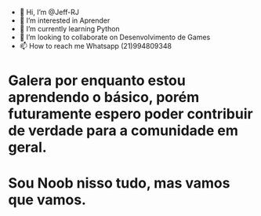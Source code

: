 - 👋 Hi, I’m @Jeff-RJ
- 👀 I’m interested in Aprender
- 🌱 I’m currently learning Python
- 💞️ I’m looking to collaborate on Desenvolvimento de Games
- 📫 How to reach me Whatsapp (21)994809348

# Galera por enquanto estou aprendendo o básico, porém futuramente espero poder contribuir de verdade para a comunidade em geral. 
# Sou Noob nisso tudo, mas vamos que vamos.

<!---
Jeff-RJ/Jeff-RJ is a ✨ special ✨ repository because its `README.md` (this file) appears on your GitHub profile.
You can click the Preview link to take a look at your changes.
--->
